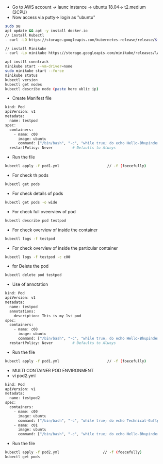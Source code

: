 - Go to AWS account -> launc instance -> ubuntu 18.04-> t2.medium (2CPU)
- Now access via putty-> login as "ubuntu"
```bash
sudo su
apt update && apt -y install docker.io
// install Kubectl
- curl -LO https://storage.googleapis.com/kubernetes-release/release/$(curl -s https://storage.googleapis.com/kubernetes-release/release/stable.txt)/bin/linux/amd64/kubectl &&   chmod +x ./kubectl && sudo mv ./kubectl /usr/local/bin/kubectl

// install Minikube
- curl -Lo minikube https://storage.googleapis.com/minikube/releases/latest/minikube-linux-amd64 && chmod +x minikube && sudo mv minikube /usr/local/bin/

apt instll conntrack
minikube start --vm-driver=none
sudo minikube start --force
minikube status
kubectl version
kubectl get nodes
kubectl describe node (paste here ublic ip)
```

- Create Manifest file
```bash
kind: Pod                              
apiVersion: v1                     
metadata:                           
  name: testpod                  
spec:                                    
  containers:                      
    - name: c00                     
      image: ubuntu              
      command: ["/bin/bash", "-c", "while true; do echo Hello-Bhupinder; sleep 5 ; done"]
  restartPolicy: Never         # Defaults to Always

```
- Run the file
```bash
kubectl apply -f pod1.yml                      // -f (foecefully)
```

- For check th pods
```bash
kubectl get pods
```

 - For check details of pods
```bash
kubectl get pods -o wide
```

- For check full oveerview of pod
```bash
kubectl describe pod testpod
```


- For check overview of inside the container
```bash
kubectl logs -f testpod
```

- For check overview of inside the particular container
```bash
kubectl logs -f testpod -c c00
```

- for Delete the pod
```bash
kubectl delete pod testpod
```



- Use of annotation
```bash
kind: Pod                              
apiVersion: v1                     
metadata:                           
  name: testpod
  annotations:
    description: This is my 1st pod              
spec:                                    
  containers:                      
    - name: c00                     
      image: ubuntu              
      command: ["/bin/bash", "-c", "while true; do echo Hello-Bhupinder; sleep 5 ; done"]
  restartPolicy: Never         # Defaults to Always
```
- Run the file
```bash
kubectl apply -f pod1.yml                      // -f (foecefully)
```




- MULTI CONTAINER POD ENVIRONMENT
- vi pod2.yml
```bash
kind: Pod
apiVersion: v1
metadata:
  name: testpod2
spec:
  containers:
    - name: c00
      image: ubuntu
      command: ["/bin/bash", "-c", "while true; do echo Technical-Guftgu; sleep 5 ; done"]
    - name: c01
      image: ubuntu
      command: ["/bin/bash", "-c", "while true; do echo Hello-Bhupinder; sleep 5 ; done"]
```
- Run the file
```bash
kubectl apply -f pod2.yml                    // -f (foecefully)
kubectl get pods
```















